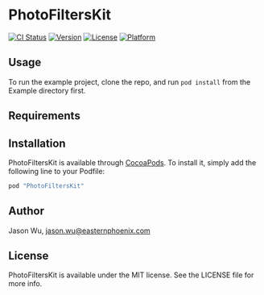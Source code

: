 # PhotoFiltersKit

[![CI Status](http://img.shields.io/travis/Jason/PhotoFiltersKit.svg?style=flat)](https://travis-ci.org/Jason/PhotoFiltersKit)
[![Version](https://img.shields.io/cocoapods/v/PhotoFiltersKit.svg?style=flat)](http://cocoapods.org/pods/PhotoFiltersKit)
[![License](https://img.shields.io/cocoapods/l/PhotoFiltersKit.svg?style=flat)](http://cocoapods.org/pods/PhotoFiltersKit)
[![Platform](https://img.shields.io/cocoapods/p/PhotoFiltersKit.svg?style=flat)](http://cocoapods.org/pods/PhotoFiltersKit)

## Usage

To run the example project, clone the repo, and run `pod install` from the Example directory first.

## Requirements

## Installation

PhotoFiltersKit is available through [CocoaPods](http://cocoapods.org). To install
it, simply add the following line to your Podfile:

```ruby
pod "PhotoFiltersKit"
```

## Author

Jason Wu, jason.wu@easternphoenix.com

## License

PhotoFiltersKit is available under the MIT license. See the LICENSE file for more info.
